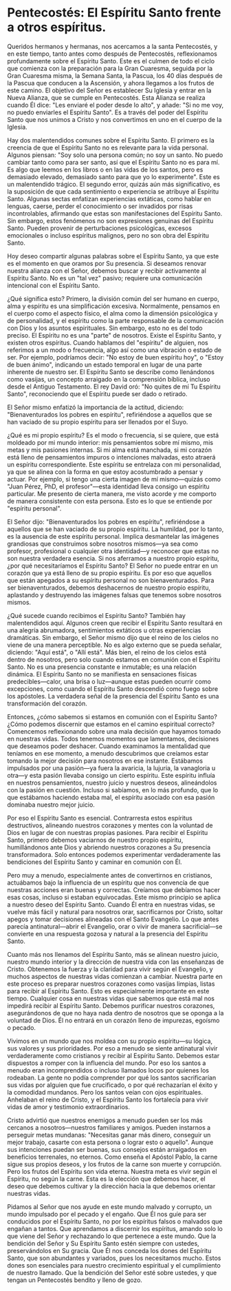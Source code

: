 # Pentecostés: El Espíritu Santo frente a otros espíritus.  

Queridos hermanos y hermanas, nos acercamos a la santa Pentecostés, y en este tiempo, tanto antes como después de Pentecostés, reflexionamos profundamente sobre el Espíritu Santo. Este es el culmen de todo el ciclo que comienza con la preparación para la Gran Cuaresma, seguida por la Gran Cuaresma misma, la Semana Santa, la Pascua, los 40 días después de la Pascua que conducen a la Ascensión, y ahora llegamos a los frutos de este camino. El objetivo del Señor es establecer Su Iglesia y entrar en la Nueva Alianza, que se cumple en Pentecostés. Esta Alianza se realiza cuando Él dice: "Les enviaré el poder desde lo alto", y añade: "Si no me voy, no puedo enviarles el Espíritu Santo". Es a través del poder del Espíritu Santo que nos unimos a Cristo y nos convertimos en uno en el cuerpo de la Iglesia.

Hay dos malentendidos comunes sobre el Espíritu Santo. El primero es la creencia de que el Espíritu Santo no es relevante para la vida personal. Algunos piensan: "Soy solo una persona común; no soy un santo. No puedo cambiar tanto como para ser santo, así que el Espíritu Santo no es para mí. Es algo que leemos en los libros o en las vidas de los santos, pero es demasiado elevado, demasiado santo para que yo lo experimente". Este es un malentendido trágico. El segundo error, quizás aún más significativo, es la suposición de que cada sentimiento o experiencia se atribuye al Espíritu Santo. Algunas sectas enfatizan experiencias extáticas, como hablar en lenguas, caerse, perder el conocimiento o ser invadidos por risas incontrolables, afirmando que estas son manifestaciones del Espíritu Santo. Sin embargo, estos fenómenos no son expresiones genuinas del Espíritu Santo. Pueden provenir de perturbaciones psicológicas, excesos emocionales o incluso espíritus malignos, pero no son obra del Espíritu Santo.

Hoy deseo compartir algunas palabras sobre el Espíritu Santo, ya que este es el momento en que oramos por Su presencia. Si deseamos renovar nuestra alianza con el Señor, debemos buscar y recibir activamente al Espíritu Santo. No es un "tal vez" pasivo; requiere una comunicación intencional con el Espíritu Santo.

¿Qué significa esto? Primero, la división común del ser humano en cuerpo, alma y espíritu es una simplificación excesiva. Normalmente, pensamos en el cuerpo como el aspecto físico, el alma como la dimensión psicológica y de personalidad, y el espíritu como la parte responsable de la comunicación con Dios y los asuntos espirituales. Sin embargo, esto no es del todo preciso. El Espíritu no es una "parte" de nosotros. Existe el Espíritu Santo, y existen otros espíritus. Cuando hablamos del "espíritu" de alguien, nos referimos a un modo o frecuencia, algo así como una vibración o estado de ser. Por ejemplo, podríamos decir: "No estoy de buen espíritu hoy", o "Estoy de buen ánimo", indicando un estado temporal en lugar de una parte inherente de nuestro ser. El Espíritu Santo se describe como llenándonos como vasijas, un concepto arraigado en la comprensión bíblica, incluso desde el Antiguo Testamento. El rey David oró: "No quites de mí Tu Espíritu Santo", reconociendo que el Espíritu puede ser dado o retirado.

El Señor mismo enfatizó la importancia de la actitud, diciendo: "Bienaventurados los pobres en espíritu", refiriéndose a aquellos que se han vaciado de su propio espíritu para ser llenados por el Suyo.

¿Qué es mi propio espíritu? Es el modo o frecuencia, si se quiere, que está moldeado por mi mundo interior: mis pensamientos sobre mí mismo, mis metas y mis pasiones internas. Si mi alma está manchada, si mi corazón está lleno de pensamientos impuros o intenciones malvadas, esto atraerá un espíritu correspondiente. Este espíritu se entrelaza con mi personalidad, ya que se alinea con la forma en que estoy acostumbrado a pensar y actuar. Por ejemplo, si tengo una cierta imagen de mí mismo—quizás como "Juan Pérez, PhD, el profesor"—esta identidad lleva consigo un espíritu particular. Me presento de cierta manera, me visto acorde y me comporto de manera consistente con esta persona. Esto es lo que se entiende por "espíritu personal".

El Señor dijo: "Bienaventurados los pobres en espíritu", refiriéndose a aquellos que se han vaciado de su propio espíritu. La humildad, por lo tanto, es la ausencia de este espíritu personal. Implica desmantelar las imágenes grandiosas que construimos sobre nosotros mismos—ya sea como profesor, profesional o cualquier otra identidad—y reconocer que estas no son nuestra verdadera esencia. Si nos aferramos a nuestro propio espíritu, ¿por qué necesitaríamos el Espíritu Santo? El Señor no puede entrar en un corazón que ya está lleno de su propio espíritu. Es por eso que aquellos que están apegados a su espíritu personal no son bienaventurados. Para ser bienaventurados, debemos deshacernos de nuestro propio espíritu, aplastando y destruyendo las imágenes falsas que tenemos sobre nosotros mismos.

¿Qué sucede cuando recibimos el Espíritu Santo? También hay malentendidos aquí. Algunos creen que recibir el Espíritu Santo resultará en una alegría abrumadora, sentimientos extáticos u otras experiencias dramáticas. Sin embargo, el Señor mismo dijo que el reino de los cielos no viene de una manera perceptible. No es algo externo que se pueda señalar, diciendo: "Aquí está", o "Allí está". Más bien, el reino de los cielos está dentro de nosotros, pero solo cuando estamos en comunión con el Espíritu Santo. No es una presencia constante e inmutable; es una relación dinámica. El Espíritu Santo no se manifiesta en sensaciones físicas predecibles—calor, una brisa o luz—aunque estas pueden ocurrir como excepciones, como cuando el Espíritu Santo descendió como fuego sobre los apóstoles. La verdadera señal de la presencia del Espíritu Santo es una transformación del corazón.

Entonces, ¿cómo sabemos si estamos en comunión con el Espíritu Santo? ¿Cómo podemos discernir que estamos en el camino espiritual correcto? Comencemos reflexionando sobre una mala decisión que hayamos tomado en nuestras vidas. Todos tenemos momentos que lamentamos, decisiones que deseamos poder deshacer. Cuando examinamos la mentalidad que teníamos en ese momento, a menudo descubrimos que creíamos estar tomando la mejor decisión para nosotros en ese instante. Estábamos impulsados por una pasión—ya fuera la avaricia, la lujuria, la vanagloria u otra—y esta pasión llevaba consigo un cierto espíritu. Este espíritu influía en nuestros pensamientos, nuestro juicio y nuestros deseos, alineándolos con la pasión en cuestión. Incluso si sabíamos, en lo más profundo, que lo que estábamos haciendo estaba mal, el espíritu asociado con esa pasión dominaba nuestro mejor juicio.

Por eso el Espíritu Santo es esencial. Contrarresta estos espíritus destructivos, alineando nuestros corazones y mentes con la voluntad de Dios en lugar de con nuestras propias pasiones. Para recibir el Espíritu Santo, primero debemos vaciarnos de nuestro propio espíritu, humillándonos ante Dios y abriendo nuestros corazones a Su presencia transformadora. Solo entonces podemos experimentar verdaderamente las bendiciones del Espíritu Santo y caminar en comunión con Él.

Pero muy a menudo, especialmente antes de convertirnos en cristianos, actuábamos bajo la influencia de un espíritu que nos convencía de que nuestras acciones eran buenas y correctas. Creíamos que debíamos hacer esas cosas, incluso si estaban equivocadas. Este mismo principio se aplica a nuestro deseo del Espíritu Santo. Cuando Él entra en nuestras vidas, se vuelve más fácil y natural para nosotros orar, sacrificarnos por Cristo, soltar apegos y tomar decisiones alineadas con el Santo Evangelio. Lo que antes parecía antinatural—abrir el Evangelio, orar o vivir de manera sacrificial—se convierte en una respuesta gozosa y natural a la presencia del Espíritu Santo.

Cuanto más nos llenamos del Espíritu Santo, más se alinean nuestro juicio, nuestro mundo interior y la dirección de nuestra vida con las enseñanzas de Cristo. Obtenemos la fuerza y la claridad para vivir según el Evangelio, y muchos aspectos de nuestras vidas comienzan a cambiar. Nuestra parte en este proceso es preparar nuestros corazones como vasijas limpias, listas para recibir al Espíritu Santo. Esto es especialmente importante en este tiempo. Cualquier cosa en nuestras vidas que sabemos que está mal nos impedirá recibir al Espíritu Santo. Debemos purificar nuestros corazones, asegurándonos de que no haya nada dentro de nosotros que se oponga a la voluntad de Dios. Él no entrará en un corazón lleno de impurezas, egoísmo o pecado.

Vivimos en un mundo que nos moldea con su propio espíritu—su lógica, sus valores y sus prioridades. Por eso a menudo se siente antinatural vivir verdaderamente como cristianos y recibir al Espíritu Santo. Debemos estar dispuestos a romper con la influencia del mundo. Por eso los santos a menudo eran incomprendidos o incluso llamados locos por quienes los rodeaban. La gente no podía comprender por qué los santos sacrificarían sus vidas por alguien que fue crucificado, o por qué rechazarían el éxito y la comodidad mundanos. Pero los santos veían con ojos espirituales. Anhelaban el reino de Cristo, y el Espíritu Santo los fortalecía para vivir vidas de amor y testimonio extraordinarios.

Cristo advirtió que nuestros enemigos a menudo pueden ser los más cercanos a nosotros—nuestros familiares y amigos. Pueden instarnos a perseguir metas mundanas: "Necesitas ganar más dinero, conseguir un mejor trabajo, casarte con esta persona o lograr esto o aquello". Aunque sus intenciones puedan ser buenas, sus consejos están arraigados en beneficios terrenales, no eternos. Como enseña el Apóstol Pablo, la carne sigue sus propios deseos, y los frutos de la carne son muerte y corrupción. Pero los frutos del Espíritu son vida eterna. Nuestra meta es vivir según el Espíritu, no según la carne. Esta es la elección que debemos hacer, el deseo que debemos cultivar y la dirección hacia la que debemos orientar nuestras vidas.

Pidamos al Señor que nos ayude en este mundo malvado y corrupto, un mundo impulsado por el pecado y el engaño. Que Él nos guíe para ser conducidos por el Espíritu Santo, no por los espíritus falsos o malvados que engañan a tantos. Que aprendamos a discernir los espíritus, amando solo lo que viene del Señor y rechazando lo que pertenece a este mundo. Que la bendición del Señor y Su Espíritu Santo estén siempre con ustedes, preservándolos en Su gracia. Que Él nos conceda los dones del Espíritu Santo, que son abundantes y variados, pues los necesitamos mucho. Estos dones son esenciales para nuestro crecimiento espiritual y el cumplimiento de nuestro llamado. Que la bendición del Señor esté sobre ustedes, y que tengan un Pentecostés bendito y lleno de gozo.

